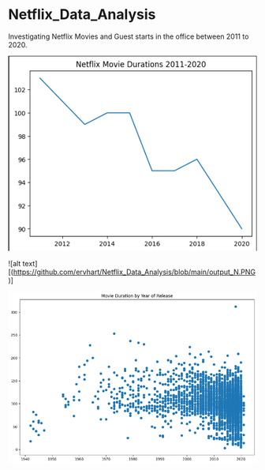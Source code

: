 # Netflix_Data_Analysis
Investigating Netflix Movies and Guest starts in the office between 2011 to 2020.

![alt text](https://github.com/ervhart/Netflix_Data_Analysis/blob/main/Capture_N1.PNG)

![alt text][(https://github.com/ervhart/Netflix_Data_Analysis/blob/main/output_N.PNG)]

![alt text](https://github.com/ervhart/Netflix_Data_Analysis/blob/main/output_N1.PNG)


